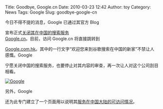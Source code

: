 Title: Goodbye, Google.cn
Date: 2010-03-23 12:42
Author: toy
Category: News
Tags: Google
Slug: goodbye-google-cn

今日不得不提的消息，Google 已通过其官方 Blog  

宣布正式[关闭其在中国的搜索服务](http://googleblog.blogspot.com/2010/03/new-approach-to-china-update.html)  
[Google.cn](http://google.cn)。目前，访问 Google.cn 将直接跳转到  

[Google.com.hk](http://www.google.com.hk/)。其中的一行文字“欢迎您来到谷歌搜索在中国的新家”不禁让人感慨。Google  

宁愿关闭中国的搜索服务，也要停止对其内容的审查，再一次让人对这个公司刮目相看。

[![Google](http://i.linuxtoy.org/images/2010/03/google-thumb.png)](http://i.linuxtoy.org/images/2010/03/google.png)

另外，Google  

还为此专门建立了一个页面用以说明其[服务在中国大陆的可访问情况](http://www.google.com/prc/report.html#hl=en)。
